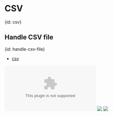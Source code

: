 # CSV
{id: csv}

## Handle CSV file
{id: handle-csv-file}

* [csv](https://crates.io/crates/csv)

![](examples/csv-demo/planets.csv)
![](examples/csv-demo/Cargo.toml)
![](examples/csv-demo/Cargo.lock)
